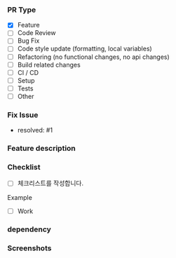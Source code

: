 ### PR Type
- [x] Feature
- [ ] Code Review
- [ ] Bug Fix
- [ ] Code style update (formatting, local variables)
- [ ] Refactoring (no functional changes, no api changes)
- [ ] Build related changes
- [ ] CI / CD
- [ ] Setup
- [ ] Tests
- [ ] Other

### Fix Issue
- resolved: #1

### Feature description


### Checklist

- [ ] 체크리스트를 작성합니다.

Example
- [ ] Work

### dependency


### Screenshots
